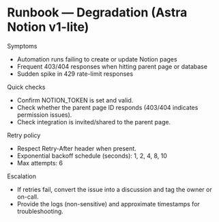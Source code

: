 # Runbook — Degradation (Astra Notion v1-lite)

Symptoms

- Automation runs failing to create or update Notion pages
- Frequent 403/404 responses when hitting parent page or database
- Sudden spike in 429 rate-limit responses

Quick checks

- Confirm NOTION_TOKEN is set and valid.
- Check whether the parent page ID responds (403/404 indicates permission issues).
- Check integration is invited/shared to the parent page.

Retry policy

- Respect Retry-After header when present.
- Exponential backoff schedule (seconds): 1, 2, 4, 8, 10
- Max attempts: 6

Escalation

- If retries fail, convert the issue into a discussion and tag the owner or on-call.
- Provide the logs (non-sensitive) and approximate timestamps for troubleshooting.
